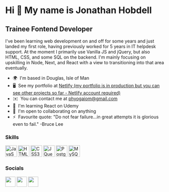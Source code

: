 Hi 👋 My name is Jonathan Hobdell
=================================

Trainee Fontend Developer
-------------------------

I've been learning web development on and off for some years and just landed my first role, having previously worked for 5 years in IT helpdesk support. At the moment I primarily use Vanilla JS and jQuery, but also HTML, CSS, and some SQL on the backend. I'm mainly focusing on upskilling in Node, Next, and React with a view to transitioning into that area eventually.

* 🌍  I'm based in Douglas, Isle of Man
* 🖥️  See my portfolio at [Netlify (my portfolio is in production but you can see other projects so far - Netlify account required)](http://app.netlify.com/teams/jhobdell/overview?_ga=2.26076478.288265217.1684490963-1553675616.1684490963)
* ✉️  You can contact me at [phyogaiom@gmail.com](mailto:phyogaiom@gmail.com)
* 🧠  I'm learning React on Udemy
* 🤝  I'm open to collaborating on anything
* ⚡  Favourite quote: "Do not fear failure...in great attempts it is glorious even to fail." -Bruce Lee

### Skills


<p align="left">
<a href="https://developer.mozilla.org/en-US/docs/Web/JavaScript" target="_blank" rel="noreferrer"><img src="https://raw.githubusercontent.com/danielcranney/readme-generator/main/public/icons/skills/javascript-colored.svg" width="36" height="36" alt="JavaScript" /></a>
<a href="https://developer.mozilla.org/en-US/docs/Glossary/HTML5" target="_blank" rel="noreferrer"><img src="https://raw.githubusercontent.com/danielcranney/readme-generator/main/public/icons/skills/html5-colored.svg" width="36" height="36" alt="HTML5" /></a>
<a href="https://www.w3.org/TR/CSS/#css" target="_blank" rel="noreferrer"><img src="https://raw.githubusercontent.com/danielcranney/readme-generator/main/public/icons/skills/css3-colored.svg" width="36" height="36" alt="CSS3" /></a>
<a href="https://jquery.com/" target="_blank" rel="noreferrer"><img src="https://raw.githubusercontent.com/danielcranney/readme-generator/main/public/icons/skills/jquery-colored.svg" width="36" height="36" alt="JQuery" /></a>
<a href="https://www.postgresql.org/" target="_blank" rel="noreferrer"><img src="https://raw.githubusercontent.com/danielcranney/readme-generator/main/public/icons/skills/postgresql-colored.svg" width="36" height="36" alt="PostgreSQL" /></a>
<a href="https://www.mysql.com/" target="_blank" rel="noreferrer"><img src="https://raw.githubusercontent.com/danielcranney/readme-generator/main/public/icons/skills/mysql-colored.svg" width="36" height="36" alt="MySQL" /></a>
</p>


### Socials

<p align="left"> <a href="https://www.github.com/jhobdell" target="_blank" rel="noreferrer"><img src="https://raw.githubusercontent.com/danielcranney/readme-generator/main/public/icons/socials/github.svg" width="32" height="32" /></a> <a href="https://www.linkedin.com/in/jhobdell" target="_blank" rel="noreferrer"><img src="https://raw.githubusercontent.com/danielcranney/readme-generator/main/public/icons/socials/linkedin.svg" width="32" height="32" /></a> <a href="https://www.twitter.com/Jonatha24353180" target="_blank" rel="noreferrer"><img src="https://raw.githubusercontent.com/danielcranney/readme-generator/main/public/icons/socials/twitter.svg" width="32" height="32" /></a></p>
